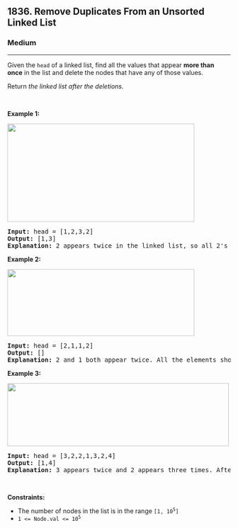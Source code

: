 <h2>1836. Remove Duplicates From an Unsorted Linked List</h2><h3>Medium</h3><hr><div><p>Given the <code>head</code> of a linked list, find all the values that appear <strong>more than once</strong> in the list and delete the nodes that have any of those values.</p>

<p>Return <em>the linked list after the deletions.</em></p>

<p>&nbsp;</p>
<p><strong>Example 1:</strong></p>
<img alt="" src="https://assets.leetcode.com/uploads/2021/04/21/tmp-linked-list.jpg" style="width: 422px; height: 222px;">
<pre><strong>Input:</strong> head = [1,2,3,2]
<strong>Output:</strong> [1,3]
<strong>Explanation:</strong> 2 appears twice in the linked list, so all 2's should be deleted. After deleting all 2's, we are left with [1,3].
</pre>

<p><strong>Example 2:</strong></p>
<img alt="" src="https://assets.leetcode.com/uploads/2021/04/21/tmp-linked-list-1.jpg" style="width: 422px; height: 151px;">
<pre><strong>Input:</strong> head = [2,1,1,2]
<strong>Output:</strong> []
<strong>Explanation:</strong> 2 and 1 both appear twice. All the elements should be deleted.
</pre>

<p><strong>Example 3:</strong></p>
<img alt="" src="https://assets.leetcode.com/uploads/2021/04/21/tmp-linked-list-2.jpg" style="width: 500px; height: 142px;">
<pre><strong>Input:</strong> head = [3,2,2,1,3,2,4]
<strong>Output:</strong> [1,4]
<strong>Explanation: </strong>3 appears twice and 2 appears three times. After deleting all 3's and 2's, we are left with [1,4].
</pre>

<p>&nbsp;</p>
<p><strong>Constraints:</strong></p>

<ul>
	<li>The number of nodes in the list is in the range&nbsp;<code>[1, 10<sup>5</sup>]</code></li>
	<li><code>1 &lt;= Node.val &lt;= 10<sup>5</sup></code></li>
</ul></div>